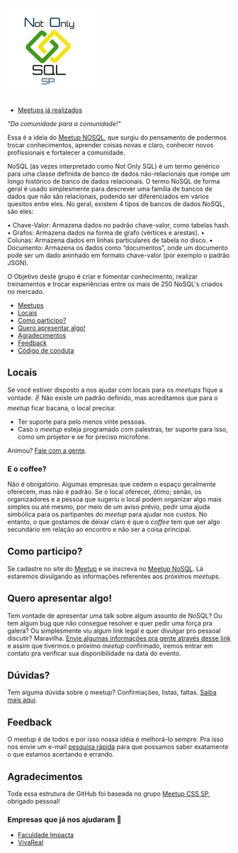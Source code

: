 ![NOSQLBR Logo](nosqlbr.png "NOSQLBR")
======

* [Meetups já realizados](meetups.md)

_"Da comunidade para a comunidade!"_

Essa é a ideia do [Meetup NOSQL](https://www.meetup.com/pt-BR/nosqlsp), que surgiu do pensamento de podermos trocar conhecimentos, aprender coisas novas e claro, conhecer novos profissionais e fortalecer a comunidade. 

NoSQL (às vezes interpretado como Not Only SQL) é um termo genérico para uma classe definida de banco de dados não-relacionais que rompe um longo histórico de banco de dados relacionais. O termo NoSQL de forma geral é usado simplesmente para descrever uma família de bancos de dados que não são relacionais, podendo ser diferenciados em vários quesitos entre eles. No geral, existem 4 tipos de bancos de dados NoSQL, são eles:

• Chave-Valor: Armazena dados no padrão chave-valor, como tabelas hash.
• Grafos: Armazena dados na forma de grafo (vértices e arestas).
• Colunas: Armazena dados em linhas particulares de tabela no disco.
• Documento: Armazena os dados como “documentos”, onde um documento pode ser um dado aninhado em formato chave-valor (por exemplo o padrão JSON).

O Objetivo deste grupo é criar e fomentar conhecimento, realizar treinamentos e trocar experiências entre os mais de 250 NoSQL's criados no mercado.

* [Meetups](meetups.md)
* [Locais](#locais)
* [Como participo?](#como-participo)
* [Quero apresentar algo!](#quero-apresentar-algo)
* [Agradecimentos](#agradecimentos)
* [Feedback](https://meetupcss.typeform.com/to/MS87CV)
* [Código de conduta](/sobre.md#código-de-conduta)

## Locais

Se você estiver disposto a nos ajudar com locais para os _meetups_ fique a vontade. :v: Não existe um padrão definido, mas acreditamos que para o _meetup_ ficar bacana, o local precisa:

* Ter suporte para pelo menos vinte pessoas.
* Caso o _meetup_  esteja programado com palestras, ter suporte para isso, como um projetor e se for preciso microfone.

Animou? [Fale com a gente](https://nosql1.typeform.com/to/zsODEE).

### E o coffee?

Não é obrigatório. Algumas empresas que cedem o espaço geralmente oferecem, mas não é padrão. Se o local oferecer, ótimo; senão, os organizadores e a pessoa que sugeriu o local podem organizar algo mais simples ou até mesmo, por meio de um aviso prévio, pedir uma ajuda simbólica para os partipantes do _meetup_ para ajudar nos custos. No entanto, o que gostamos de deixar claro é que o *coffee* tem que ser algo secundário em relação ao encontro e não ser a coisa principal.

## Como participo?

Se cadastre no site do [Meetup](http://www.meetup.com/) e se inscreva no [Meetup NoSQL](http://www.meetup.com/nosqlsp/). Lá estaremos divulgando as informações referentes aos próximos _meetups_.

## Quero apresentar algo!

Tem vontade de apresentar uma talk sobre algum assunto de NoSQL? Ou tem algum bug que não consegue resolver e quer pedir uma força pra galera? Ou simplesmente viu algum link legal e quer divulgar pro pessoal discutir? Maravilha. [Envie algumas informações pra gente através desse link](https://nosql1.typeform.com/to/U3Usu1) e assim que tivermos o próximo _meetup_ confirmado, iremos entrar em contato pra verificar sua disponibilidade na data do evento.

## Dúvidas?

Tem alguma dúvida sobre o meetup? Confirmações, listas, faltas. [Saiba mais aqui](sobre.md).

## Feedback

O meetup é de todos e por isso nossa idéia é melhorá-lo sempre. Pra isso nos envie um e-mail [pesquisa rápida](http://nosql.group) para que possamos saber exatamente o que estamos acertando e errando.

## Agradecimentos

Toda essa estrutura de GitHub foi baseada no grupo [Meetup CSS SP](https://github.com/raphaelfabeni/css-sp), obrigado pessoal!

### Empresas que já nos ajudaram :facepunch:

* [Faculdade Impacta](http://www.impacta.edu.br/)
* [VivaReal](http://www.vivareal.com.br/)
